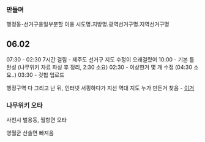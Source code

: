 ### 만들며


행정동-선거구용일부분할 이용
시도명.지방명.광역선거구명.지역선거구명

## 06.02 
07:30 - 02:30 7시간 걸림 - 제주도 선거구 지도 수정이 오래걸렸어
10:00 - 기본 틀 완성 (나무위키 자료 파싱 후 정리, 2:30 소요)
02:30 - 이상한거 몇 개 수정 (04:30 소요..)
03:30 - 것헙 업로드

행정구역 다 그리고 난 뒤, 인터넷 서핑하다가  지선 역대 지도 누가 만든거  찾음 - [이거](https://arca.live/b/city/24598254/)


### 나무위키 오타
사천시 벌용동, 월항면 오타

영월군 산솔면 빠져음

